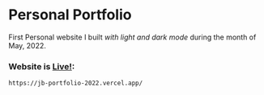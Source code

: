 # Personal Portfolio

First Personal website I built _with light and dark mode_ during the month of May, 2022.

### Website is [Live!](https://jb-portfolio-2022.vercel.app/):

```bash
https://jb-portfolio-2022.vercel.app/
```
